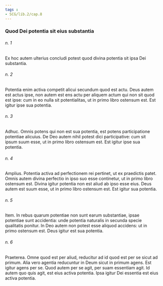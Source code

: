 ```yaml
---
tags : 
- SCG/lib.2/cap.8
---
```


### Quod Dei potentia sit eius substantia

###### n. 1
Ex hoc autem ulterius concludi potest quod divina potentia sit ipsa Dei substantia.

###### n. 2
Potentia enim activa competit alicui secundum quod est actu. Deus autem est actus ipse, non autem est ens actu per aliquem actum qui non sit quod est ipse: cum in eo nulla sit potentialitas, ut in primo libro ostensum est. Est igitur ipse sua potentia.

###### n. 3
Adhuc. Omnis potens qui non est sua potentia, est potens participatione potentiae alicuius. De Deo autem nihil potest dici participative: cum sit ipsum suum esse, ut in primo libro ostensum est. Est igitur ipse sua potentia.

###### n. 4
Amplius. Potentia activa ad perfectionem rei pertinet, ut ex praedictis patet. Omnis autem divina perfectio in ipso suo esse continetur, ut in primo libro ostensum est. Divina igitur potentia non est aliud ab ipso esse eius. Deus autem est suum esse, ut in primo libro ostensum est. Est igitur sua potentia.

###### n. 5
Item. In rebus quarum potentiae non sunt earum substantiae, ipsae potentiae sunt accidentia: unde potentia naturalis in secunda specie qualitatis ponitur. In Deo autem non potest esse aliquod accidens: ut in primo ostensum est. Deus igitur est sua potentia.

###### n. 6
Praeterea. Omne quod est per aliud, reducitur ad id quod est per se sicut ad primum. Alia vero agentia reducuntur in Deum sicut in primum agens. Est igitur agens per se. Quod autem per se agit, per suam essentiam agit. Id autem quo quis agit, est eius activa potentia. Ipsa igitur Dei essentia est eius activa potentia.

